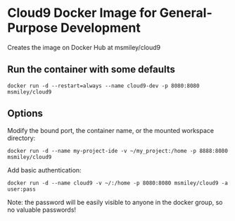 # Cloud9 Docker Image for General-Purpose Development

Creates the image on Docker Hub at msmiley/cloud9

## Run the container with some defaults

```
docker run -d --restart=always --name cloud9-dev -p 8080:8080 msmiley/cloud9
```

## Options

Modify the bound port, the container name, or the mounted workspace directory:

```
docker run -d --name my-project-ide -v ~/my_project:/home -p 8888:8080 msmiley/cloud9
```

Add basic authentication:

```
docker run -d --name cloud9 -v ~/:/home -p 8080:8080 msmiley/cloud9 -a user:pass
```

Note: the password will be easily visible to anyone in the docker group, so no valuable passwords!
